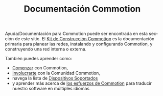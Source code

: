﻿---
layout: default
title: Documentación Commotion 
site_section: docs
sub_section: [cck]
pdf-all: false
categories: 
created: 2014-06-06
changed: 2014-06-06
post_author: critzo
lang: es
---

Ayuda/Documentación para Commotion puede ser encontrada en esta sección de este sitio. El <a href="/docs/cck">Kit de Construcción Commotion</a> es la documentación primaria para planear las redes, instalando y configurando Commotion, y construyendo una red interna o externa.

También puedes aprender como:

  * <a href="/docs/get-started">Comenzar</a> con Commotion, 
  * <a href="/docs/get-involved">Involucrarte</a> con la Comunidad Commotion, 
  * navega la lista de <a href="/docs/supported-devices">Dispositivos Soportados</a> 
  * y aprender más acerca de <a href="/docs/localization">los esfuerzos de Commotion</a> para traducir nuestro software en múltiples idiomas.
 
